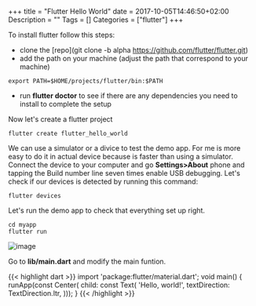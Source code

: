 +++
title = "Flutter Hello World"
date = 2017-10-05T14:46:50+02:00
Description = ""
Tags = []
Categories = ["flutter"]
+++

To install flutter follow this steps:

- clone the [repo](git clone -b alpha https://github.com/flutter/flutter.git)
- add the path on your machine (adjust the path that correspond to your machine)

```
export PATH=$HOME/projects/flutter/bin:$PATH
```

- run **flutter doctor** to see if there are any dependencies you need to install to complete the setup

Now let's create a flutter project

```
flutter create flutter_hello_world
```

We can use a simulator or a divice to test the demo app.
For me is more easy to do it in actual device because is faster than using a simulator.
Connect the device to your computer and go **Settings>About** phone and tapping the Build number line seven times enable USB debugging.
Let's check if our devices is detected by running this command:

```
flutter devices
```

Let's run the demo app to check that everything set up right.

```
cd myapp
flutter run
```

![image](../../img/flutter-hello-world-demo.jpg)

Go to **lib/main.dart** and modify the main funtion.

{{< highlight dart >}}
import 'package:flutter/material.dart';
void main() {
  runApp(const Center(
      child: const Text(
    'Hello, world!',
    textDirection: TextDirection.ltr,
  )));
}
{{< /highlight >}}
